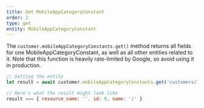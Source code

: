 ```yaml
---
title: Get MobileAppCategoryConstant
order: 2
type: get
entity: MobileAppCategoryConstant
---
```


The `customer.mobileAppCategoryConstants.get()` method returns all fields for one MobileAppCategoryConstant, as well as all other entities related to it. Note that this function is heavily rate-limited by Google, so avoid using it in production.

```javascript
// Getting the entity
let result = await customer.mobileAppCategoryConstants.get('customers/1234567890/mobileAppCategoryConstants/123123123')

// Here's what the result might look like
result === { resource_name: '', id: 0, name: '/' }
```
